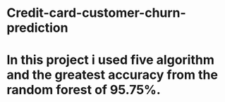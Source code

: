 # Credit-card-customer-churn-prediction
# In this project i used five algorithm and the greatest accuracy from the random forest of 95.75%.
